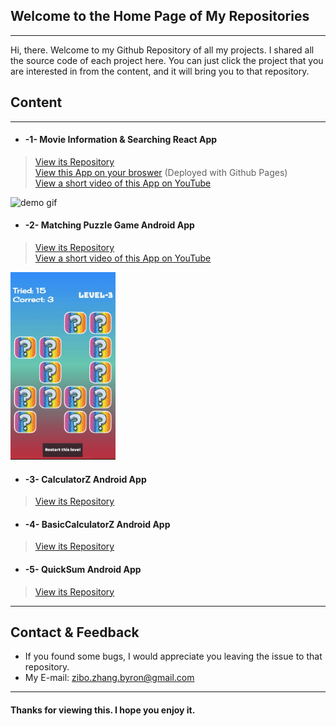 ## Welcome to the Home Page of My Repositories
***
Hi, there. Welcome to my Github Repository of all my projects. I shared all the source code of each project here. You can just click the project that you are interested in from the content, and it will bring you to that repository.
## Content
***
* #### -1- Movie Information & Searching React App
> [View its Repository](https://github.com/ZhangZiboMono/ReactApp-MovieZorro)<br>
  [View this App on your broswer](https://zhangzibomono.github.io/ReactApp-MovieZorro/) (Deployed with Github Pages)<br>
  [View a short video of this App on YouTube](https://youtu.be/7TVT-4weS3A)

<img src="https://github.com/ZhangZiboMono/ReactApp-MovieZorro/blob/master/readme-gif.gif" width="500px" alt="demo gif">

* #### -2- Matching Puzzle Game Android App
> [View its Repository](https://github.com/ZhangZiboMono/AndroidApp-MatchingPuzzleGame)<br>
  [View a short video of this App on YouTube](https://youtu.be/s4bnUfAoRMo)

<img src="https://github.com/ZhangZiboMono/AndroidApp-MatchingPuzzleGame/blob/master/readme-gif.gif" height="300px" alt="demo gif">

* #### -3- CalculatorZ Android App
> [View its Repository](https://github.com/ZhangZiboMono/AndroidApp-CalculatorZ)<br>

* #### -4- BasicCalculatorZ Android App
> [View its Repository](https://github.com/ZhangZiboMono/AndroidApp-BasicCalculatorZ)<br>

* #### -5- QuickSum Android App
> [View its Repository](https://github.com/ZhangZiboMono/AndroidApp-QucikSum)<br>

***
## Contact & Feedback

* If you found some bugs, I would appreciate you leaving the issue to that repository.
* My E-mail: zibo.zhang.byron@gmail.com

***
#### Thanks for viewing this. I hope you enjoy it.

